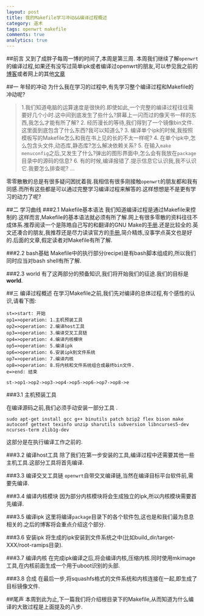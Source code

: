 ```yaml
---
layout: post
title: 我的Makefile学习冲动&&编译过程概述
category: 道术
tags: openwrt makefile
comments: true
analytics: true
---
```


##前言
又到了成胖子每周一博的时间了,本周是第三周.
本周我们继续了解`openwrt`的编译过程,如果还有没写过简单ipk或者编译过openwrt的朋友,可以参见我之前的[博客](http://blog.csdn.net/icy_river/article/details/48260859)或者网上的其他[文章](https://www.baidu.com/s?wd=%E7%BC%96%E8%AF%91openwrt&rsv_spt=1&rsv_iqid=0x8f1fcaec0016b4fc&issp=1&f=8&rsv_bp=0&rsv_idx=2&ie=utf-8&tn=baiduhome_pg&rsv_enter=1&rsv_sug3=15&rsv_sug1=10)

##一 年轻的冲动
为什么我在学习的过程中,有先学习整个编译过程和Makefile的冲动呢?
> 1.我们知道电脑的运算速度是很快的.即使如此,一个完整的编译过程往往需要好几个小时.这中间到底发生了些什么?屏幕上一闪而过的像天书一样的东西,我怎么才能有所了解?
> 2. 经历漫长的等待,我们得到了一个镜像bin文件.这里面到底包含了什么东西?我可以知道么?
> 3. 编译单个ipk的时候,我按照模板写的Makefile怎么和我在书上见的长的不太一样呢?
> 4. 在单个ipk中,怎么包含头文件,动态库,静态库?怎么解决依赖关系?
> 5. 在输入`make menuconfig`之后,又发生了什么?弹出的图形界面中,怎么会有我放在`package`目录中的源码的信息?
> 6. 有的时候,编译报错了.提示信息它认识我,我不认识它.我要怎么排查呢?
> ...

零零散散的总是有很多疑问困扰着我.我相信有很多刚接触`openwrt`的朋友都和我有同感.而所有这些都是可以通过完整学习编译过程来解答的.这样想想是不是更有学习的动力了呢?

##二 学习曲线
###2.1 Makefile基本语法
我们知道编译过程是通过Makefile来控制的.这样而言,Makefile的基本语法就必须有所了解.网上有很多零散的资料往往不成体系.推荐阅读一个是陈皓自己写的和翻译的GNU Make的[手册](http://blog.csdn.net/haoel/article/details/2886).还是比较全的.英文还凑合的朋友,我推荐还是尽力读读官方的[手册](https://www.gnu.org/software/make/manual/),简介精炼,没事学点英文也是好的.后面的文章,假定读者对Makefile有所了解.

###2.2 bash基础
Makefile中的执行部分(recipe)是有bash脚本组成的,所以我们同时应当对bash shell有所了解.

###2.3 world
有了这两部分的预备知识,我们将开始我们的征途.我们的目标是**world**.

##三 编译过程概述
在学习Makefile之前,我们先对编译的总体过程,有个感性的认识,请看下图:

```
st=>start: 开始
op1=>operation: 1.主机预装工具
op2=>operation: 2.编译host工具
op3=>operation: 3.编译交叉工具链
op4=>operation: 4.编译内核模块
op5=>operation: 5.编译ipk
op6=>operation: 6.安装ipk到文件系统
op7=>operation: 7.编译内核
op8=>operation: 8.将内核和文件系统组合成最终bin文件.
e=>end: 结束

st->op1->op2->op3->op4->op5->op6->op7->op8->e
```

###3.1 主机预装工具

在编译源码之前,我们必须手动安装一部分工具 .

```
sudo apt-get install gcc g++ binutils patch bzip2 flex bison make autoconf gettext texinfo unzip sharutils subversion libncurses5-dev ncurses-term zlib1g-dev
```

这部分是在执行编译工作之前的.

###3.2 编译host工具
除了我们在第一步安装的工具,编译过程中还需要其他一些主机工具.这部分工具将首先编译.

###3.3 编译交叉工具链
`openwrt`自带交叉编译链,当然在编译目标平台软件前,需要先编译.

###3.4 编译内核模块
因为部分内核模块将会生成独立的ipk,所以内核模块需要首先编译.

###3.5 编译ipk
这里将编译`package`目录下的各个软件包,这也是和我们最为息息相关的.之后的博客将会重点介绍这个部分.

###3.6 安装ipk
将生成的ipk安装到文件系统之中(比如build_dir/target-XXX/root-ramips目录).

###3.7 编译内核
在完成ipk编译之后,将会编译内核,压缩内核.同时使用mkimage工具,在内核前面生成一个用于uboot识别的头部.

###3.8 合成
在最后一步,将squashfs格式的文件系统和内核连接在一起,即生成了目标镜像文件.

##尾声
本周到此为止,下一篇我们将介绍根目录下的Makefile,从而知道为什么编译的大致过程是上面提及的八步.
